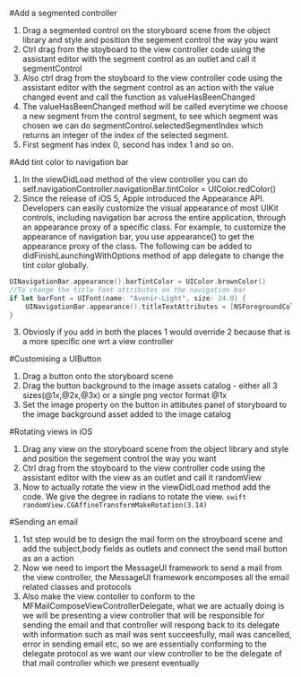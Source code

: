 #Add a segmented controller

1. Drag a segmented control on the storyboard scene from the object library and style and position the segement control the way you want
2. Ctrl drag from the stoyboard to the view controller code using the assistant editor with the segment control as an outlet and call it segmentControl
3. Also ctrl drag from the stoyboard to the view controller code using the assistant editor with the segment control as an action with the value changed event and call the function as valueHasBeenChanged
4. The valueHasBeenChanged method will be called everytime we choose a new segment from the control segment, to see which segment was chosen we can do segmentControl.selectedSegmentIndex which returns an integer of the index of the selected segment.
5. First segment has index 0, second has index 1 and so on.

#Add tint color to navigation bar

1. In the viewDidLoad method of the view controller you can do self.navigationController.navigationBar.tintColor = UIColor.redColor()
2. Since the release of iOS 5, Apple introduced the Appearance API. Developers can easily customize the visual appearance of most UIKit controls, including navigation bar across the entire application, through an appearance proxy of a specific class. For example, to customize the appearance of navigation bar, you use appearance() to get the appearance proxy of the class. The following can be added to didFinishLaunchingWithOptions method of app delegate to change the tint color globally.
```swift 
UINavigationBar.appearance().barTintColor = UIColor.brownColor()
//To change the title font attributes on the navigation bar
if let barFont = UIFont(name: "Avenir-Light", size: 24.0) {
    UINavigationBar.appearance().titleTextAttributes = [NSForegroundColorAttributeName:UIColor.whiteColor(), NSFontAttributeName:barFont]
}
```
3. Obviosly if you add in both the places 1 would override 2 because that is a more specific one wrt a view controller

#Customising a UIButton

1. Drag a button onto the storyboard scene
2. Drag the button background to the image assets catalog - either all 3 sizes(@1x,@2x,@3x) or a single png vector format @1x
3. Set the image property on the button in attibutes panel of storyboard to the image background asset added to the image catalog


#Rotating views in iOS
1. Drag any view on the storyboard scene from the object library and style and position the segement control the way you want
2. Ctrl drag from the stoyboard to the view controller code using the assistant editor with the view as an outlet and call it randomView
3. Now to actually rotate the view in the viewDidLoad method add the code. We give the degree in radians to rotate the view.
```swift randomView.CGAffineTransformMakeRotation(3.14) ```

#Sending an email
1. 1st step would be to design the mail form on the stroyboard scene and add the subject,body fields as outlets and connect the send mail button as an a action
2. Now we need to import the MessageUI framework to send a mail from the view controller, the MessageUI framework encomposes all the email related classes and protocols
3. Also make the view contoller to conform to the MFMailComposeViewControllerDelegate, what we are actually doing is we will be presenting a view controller that will be responsible for sending the email and that controller will respong back to its delegate with information such as mail was sent succeesfully, mail was cancelled, error in sending email etc, so we are essentially conforming to the delegate protocol as we want our view controller to be the delegate of that mail controller which we present eventually


